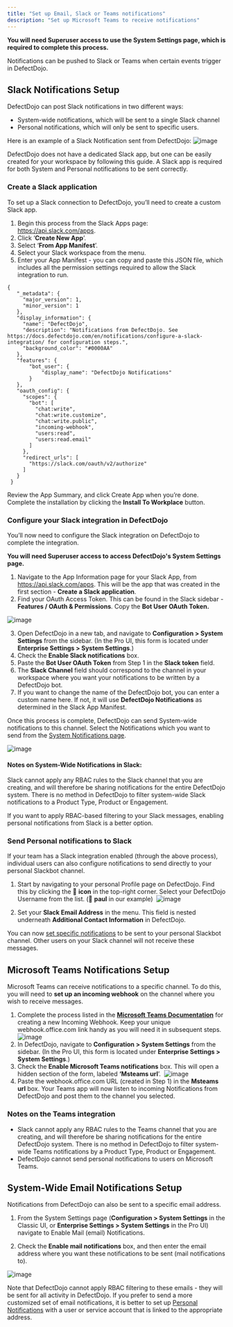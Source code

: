 ```yaml
---
title: "Set up Email, Slack or Teams notifications"
description: "Set up Microsoft Teams to receive notifications"
---
```


**You will need Superuser access to use the System Settings page, which is required to complete this process.**

Notifications can be pushed to Slack or Teams when certain events trigger in DefectDojo.

## Slack Notifications Setup

DefectDojo can post Slack notifications in two different ways:

* System\-wide notifications, which will be sent to a single Slack channel
* Personal notifications, which will only be sent to specific users.

Here is an example of a Slack Notification sent from DefectDojo:
​
![image](images/Configure_a_Slack_Integration.png)

DefectDojo does not have a dedicated Slack app, but one can be easily created for your workspace by following this guide. A Slack app is required for both System and Personal notifications to be sent correctly.

### Create a Slack application

To set up a Slack connection to DefectDojo, you’ll need to create a custom Slack app.

1. Begin this process from the Slack Apps page: <https://api.slack.com/apps>.
2. Click ‘**Create New App**’.
3. Select ‘**From App Manifest**’.
4. Select your Slack workspace from the menu.
5. Enter your App Manifest \- you can copy and paste this JSON file, which includes all the permission settings required to allow the Slack integration to run.
​
```
{
   "_metadata": {
     "major_version": 1,
     "minor_version": 1
   },
   "display_information": {
     "name": "DefectDojo",
     "description": "Notifications from DefectDojo. See https://docs.defectdojo.com/en/notifications/configure-a-slack-integration/ for configuration steps.",
     "background_color": "#0000AA"
   },
   "features": {
       "bot_user": {
           "display_name": "DefectDojo Notifications"
       }
   },
   "oauth_config": {
     "scopes": {
       "bot": [
         "chat:write",
         "chat:write.customize",
         "chat:write.public",
         "incoming-webhook",
         "users:read",
         "users:read.email"
       ]
     },
     "redirect_urls": [
       "https://slack.com/oauth/v2/authorize"
     ]
   }
 }
```

Review the App Summary, and click Create App when you’re done. Complete the installation by clicking the **Install To Workplace** button.

### Configure your Slack integration in DefectDojo

You’ll now need to configure the Slack integration on DefectDojo to complete the integration.

**You will need Superuser access to access DefectDojo's System Settings page.**

1. Navigate to the App Information page for your Slack App, from <https://api.slack.com/apps>. This will be the app that was created in the first section \- **Create a Slack application**.
​
2. Find your OAuth Access Token. This can be found in the Slack sidebar \- **Features / OAuth \& Permissions**. Copy the **Bot User OAuth Token.
​**

![image](images/Configure_a_Slack_Integration_2.png)

3. Open DefectDojo in a new tab, and navigate to **Configuration \> System Settings** from the sidebar. (In the Pro UI, this form is located under **Enterprise Settings > System Settings**.)
4. Check the **Enable Slack notifications** box.
5. Paste the **Bot User OAuth Token** from Step 1 in the **Slack token** field.
6. The **Slack Channel** field should correspond to the channel in your workspace where you want your notifications to be written by a DefectDojo bot.
7. If you want to change the name of the DefectDojo bot, you can enter a custom name here. If not, it will use **DefectDojo Notifications** as determined in the Slack App Manifest.

Once this process is complete, DefectDojo can send System\-wide notifications to this channel. Select the Notifications which you want to send from the [System Notifications page]().

![image](images/Configure_a_Slack_Integration_3.png)

#### Notes on System\-Wide Notifications in Slack:

Slack cannot apply any RBAC rules to the Slack channel that you are creating, and will therefore be sharing notifications for the entire DefectDojo system. There is no method in DefectDojo to filter system\-wide Slack notifications to a Product Type, Product or Engagement.

If you want to apply RBAC\-based filtering to your Slack messages, enabling personal notifications from Slack is a better option.

### Send Personal notifications to Slack

If your team has a Slack integration enabled (through the above process), individual users can also configure notifications to send directly to your personal Slackbot channel.

1. Start by navigating to your personal Profile page on DefectDojo. Find this by clicking the 👤 **icon** in the top\-right corner. Select your DefectDojo Username from the list. (👤 **paul** in our example)
​
![image](images/Configure_a_Slack_Integration_4.png)

2. Set your **Slack Email Address** in the menu. This field is nested underneath **Additional Contact Information** in DefectDojo.

You can now [set specific notifications](../about_notifications/) to be sent to your personal Slackbot channel. Other users on your Slack channel will not receive these messages.

## Microsoft Teams Notifications Setup

Microsoft Teams can receive notifications to a specific channel. To do this, you will need to **set up an incoming webhook** on the channel where you wish to receive messages.

1. Complete the process listed in the **[Microsoft Teams Documentation](https://learn.microsoft.com/en-us/microsoftteams/platform/webhooks-and-connectors/how-to/add-incoming-webhook?tabs=dotnet)** for creating a new Incoming Webhook. Keep your unique webhook.office.com link handy as you will need it in subsequent steps.
​
![image](images/Configure_a_Microsoft_Teams_Integration.png)
2. In DefectDojo, navigate to **Configuration \> System Settings** from the sidebar. (In the Pro UI, this form is located under **Enterprise Settings > System Settings**.)
3. Check the **Enable Microsoft Teams notifications** box. This will open a hidden section of the form, labeled **‘Msteams url**’.
​
![image](images/Configure_a_Microsoft_Teams_Integration_2.png)
4. Paste the webhook.office.com URL (created in Step 1\) in the **Msteams url** box. Your Teams app will now listen to incoming Notifications from DefectDojo and post them to the channel you selected.

### Notes on the Teams integration

* Slack cannot apply any RBAC rules to the Teams channel that you are creating, and will therefore be sharing notifications for the entire DefectDojo system. There is no method in DefectDojo to filter system\-wide Teams notifications by a Product Type, Product or Engagement.
* DefectDojo cannot send personal notifications to users on Microsoft Teams.

## System-Wide Email Notifications Setup

Notifications from DefectDojo can also be sent to a specific email address.

1. From the System Settings page (**Configuration > System Settings** in the Classic UI, or **Enterprise Settings > System Settings** in the Pro UI) navigate to Enable Mail (email) Notifications.

2. Check the **Enable mail notifications** box, and then enter the email address where you want these notifications to be sent (mail notifications to).

![image](images/notifs_email.png)

Note that DefectDojo cannot apply RBAC filtering to these emails - they will be sent for all activity in DefectDojo.  If you prefer to send a more customized set of email notifications, it is better to set up [Personal Notifications](../configure_personal_notifs) with a user or service account that is linked to the appropriate address.

